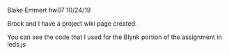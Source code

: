 Blake Emmert
hw07
10/24/19

Brock and I have a project wiki page created. 

You can see the code that I used for the Blynk portion of the assignment in leds.js
